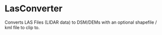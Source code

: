 # LasConverter
Converts LAS Files (LIDAR data) to DSM/DEMs with an optional shapefile / kml file to clip to.
